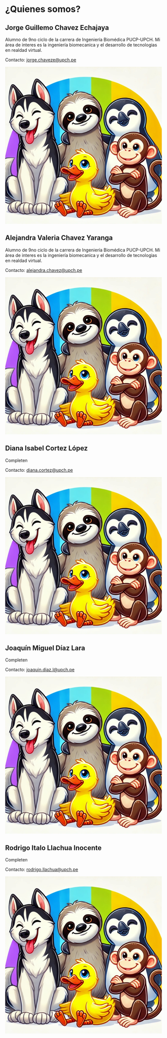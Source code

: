 # ¿Quienes somos?

## Jorge Guillemo Chavez Echajaya
Alumno de 9no ciclo de la carrera de Ingeniería Biomédica PUCP-UPCH. Mi área de interes es la ingeniería biomecanica y el desarrollo de tecnologias en realdad virtual.

Contacto: jorge.chaveze@upch.pe

![foto_grupal](Imagenes/foto_grupal.jpg)

## Alejandra Valeria Chavez Yaranga
Alumno de 9no ciclo de la carrera de Ingeniería Biomédica PUCP-UPCH. Mi área de interes es la ingeniería biomecanica y el desarrollo de tecnologias en realdad virtual.

Contacto: alejandra.chavez@upch.pe

![foto_grupal](Imagenes/foto_grupal.jpg)

## Diana Isabel Cortez López
Completen

Contacto: diana.cortez@upch.pe

![foto_grupal](Imagenes/foto_grupal.jpg)

## Joaquín Miguel Díaz Lara
Completen

Contacto: joaquin.diaz.l@upch.pe

![foto_grupal](Imagenes/foto_grupal.jpg)

## Rodrigo Italo Llachua Inocente  
Completen

Contacto: rodrigo.llachua@upch.pe

![foto_grupal](Imagenes/foto_grupal.jpg)
